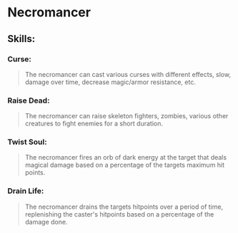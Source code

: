 Necromancer
===========

Skills:
------

### Curse:
> The necromancer can cast various curses with different effects, slow, damage over time, decrease magic/armor resistance, etc.

### Raise Dead:
> The necromancer can raise skeleton fighters, zombies, various other creatures to fight enemies for a short duration.

### Twist Soul:
> The necromancer fires an orb of dark energy at the target that deals magical damage based on a percentage of the targets maximum hit points.

### Drain Life:
> The necromancer drains the targets hitpoints over a period of time, replenishing the caster's hitpoints based on a percentage of the damage done.
